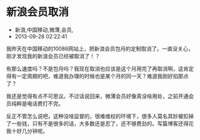 # 新浪会员取消
- 新浪,中国移动,微薄,会员,
- 2013-09-28 02:22:41

<p>我昨天在中国移动的10086网站上，把新浪会员包月的定制取消了。一直没关心，刚才发现我的新浪会员已经被取消了！？</p>
<p>有那么速度吗？不是包月吗？我现在取消也应该是这个月用完了再取消啊，这肯定得有一定周期的吧，难道我办理的时候也是某个月的同一天？难道我刚好掐那点了？</p>
<p>我还是觉得有点不可思议。不过话说回来，微薄会员好像真没啥用处，之前开通会员纯粹是电话费打不完。</p><p>反正不管怎么说吧，这种没啥监督的，很难维权的环境下，很多人莫名其妙被扣掉了一些钱，只有不是很多的话，大多数还是忍了，还不够费劲的。写篇博客还得花我十好几分钟呢。</p>
